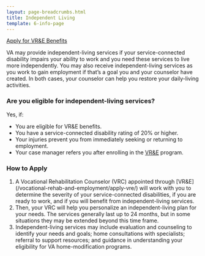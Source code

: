 ```yaml
---
layout: page-breadcrumbs.html
title: Independent Living
template: 6-info-page
---
```


<div class="main" role="main" markdown="0">

<div class="action-bar">
  <div class="row">
    <div class="small-12 columns">
      <a class="usa-button-primary va-button-primary" href="/vocational-rehab-and-employment/apply-vre/">Apply for VR&amp;E Benefits</a>
    </div>
  </div>
</div>

VA may provide independent-living services if your service-connected disability impairs your ability to work and you need these services to live more independently. You may also receive independent-living services as you work to gain employment if that’s a goal you and your counselor have created. In both cases, your counselor can help you restore your daily-living activities.
</div>


<div class="call-out" markdown="1">

### Are you eligible for independent-living services?

Yes, if:

- You are eligible for VR&amp;E benefits.
- You have a service-connected disability rating of 20&#37; or higher.
- Your injuries prevent you from immediately seeking or returning to employment.
- Your case manager refers you after enrolling in the [VR&amp;E](/vocational-rehab-and-employment/apply-vre/) program.

</div>

### How to Apply

<ol class="process" markdown="0">

<li class="step one wow fadeIn animated" markdown="1">
A Vocational Rehabilitation Counselor (VRC) appointed through [VR&E](/vocational-rehab-and-employment/apply-vre/) will work with you to determine the severity of your service-connected disabilities, if you are ready to work, and if you will benefit from independent-living services.
</li>

<li class="step two wow fadeIn animated" markdown="1">
Then, your VRC will help you personalize an independent-living plan for your needs. The services generally last up to 24 months, but in some situations they may be extended beyond this time frame.
</li>

<li class="step three last wow fadeIn animated animated" markdown="0">
Independent-living services may include evaluation and counseling to identify your needs and goals; home consultations with specialists; referral to support resources; and guidance in understanding your eligibility for VA home-modification programs.
</li>


</ol>
